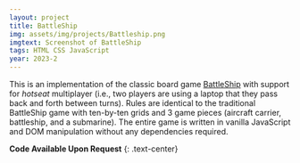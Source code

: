 ```yaml
---
layout: project
title: BattleShip
img: assets/img/projects/Battleship.png
imgtext: Screenshot of BattleShip
tags: HTML CSS JavaScript
year: 2023-2
---
```

This is an implementation of the classic board game [BattleShip](https://en.wikipedia.org/wiki/Battleship_(game)) with support for *hotseat* multiplayer (i.e., two
players are using a laptop that they pass back and forth between turns). Rules are identical to the traditional BattleShip game with ten-by-ten grids and 3 game pieces (aircraft carrier, battleship, and a submarine). The entire game is written in vanilla JavaScript and DOM manipulation without any dependencies required.<span class="endmark"></span>

**Code Available Upon Request**
{: .text-center}